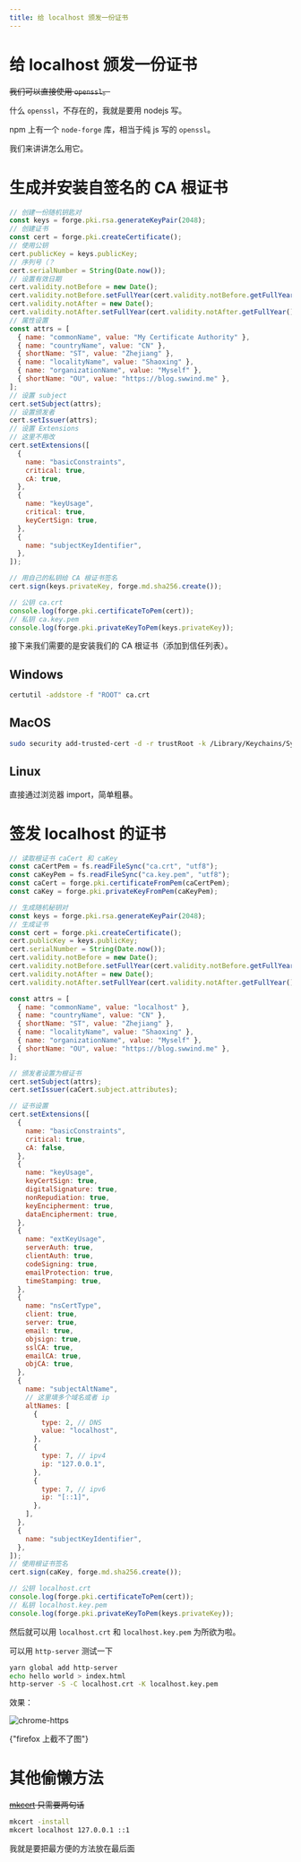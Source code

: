 ```yaml
---
title: 给 localhost 颁发一份证书
---
```


# 给 localhost 颁发一份证书

<script setup>
import VueMetadata from "@/components/metadata/Metadata.vue"
</script>

<vue-metadata author="swwind" time="2019-4-6">
</vue-metadata>

~~我们可以直接使用 `openssl`。~~

什么 `openssl`，不存在的，我就是要用 nodejs 写。

npm 上有一个 `node-forge` 库，相当于纯 js 写的 `openssl`。

我们来讲讲怎么用它。

# 生成并安装自签名的 CA 根证书

```js
// 创建一份随机钥匙对
const keys = forge.pki.rsa.generateKeyPair(2048);
// 创建证书
const cert = forge.pki.createCertificate();
// 使用公钥
cert.publicKey = keys.publicKey;
// 序列号（？
cert.serialNumber = String(Date.now());
// 设置有效日期
cert.validity.notBefore = new Date();
cert.validity.notBefore.setFullYear(cert.validity.notBefore.getFullYear() - 5);
cert.validity.notAfter = new Date();
cert.validity.notAfter.setFullYear(cert.validity.notAfter.getFullYear() + 20);
// 属性设置
const attrs = [
  { name: "commonName", value: "My Certificate Authority" },
  { name: "countryName", value: "CN" },
  { shortName: "ST", value: "Zhejiang" },
  { name: "localityName", value: "Shaoxing" },
  { name: "organizationName", value: "Myself" },
  { shortName: "OU", value: "https://blog.swwind.me" },
];
// 设置 subject
cert.setSubject(attrs);
// 设置颁发者
cert.setIssuer(attrs);
// 设置 Extensions
// 这里不用改
cert.setExtensions([
  {
    name: "basicConstraints",
    critical: true,
    cA: true,
  },
  {
    name: "keyUsage",
    critical: true,
    keyCertSign: true,
  },
  {
    name: "subjectKeyIdentifier",
  },
]);

// 用自己的私钥给 CA 根证书签名
cert.sign(keys.privateKey, forge.md.sha256.create());

// 公钥 ca.crt
console.log(forge.pki.certificateToPem(cert));
// 私钥 ca.key.pem
console.log(forge.pki.privateKeyToPem(keys.privateKey));
```

接下来我们需要的是安装我们的 CA 根证书（添加到信任列表）。

## Windows

```cmd
certutil -addstore -f "ROOT" ca.crt
```

## MacOS

```bash
sudo security add-trusted-cert -d -r trustRoot -k /Library/Keychains/System.keychain ca.crt
```

## Linux

直接通过浏览器 import，简单粗暴。

# 签发 localhost 的证书

```js
// 读取根证书 caCert 和 caKey
const caCertPem = fs.readFileSync("ca.crt", "utf8");
const caKeyPem = fs.readFileSync("ca.key.pem", "utf8");
const caCert = forge.pki.certificateFromPem(caCertPem);
const caKey = forge.pki.privateKeyFromPem(caKeyPem);

// 生成随机秘钥对
const keys = forge.pki.rsa.generateKeyPair(2048);
// 生成证书
const cert = forge.pki.createCertificate();
cert.publicKey = keys.publicKey;
cert.serialNumber = String(Date.now());
cert.validity.notBefore = new Date();
cert.validity.notBefore.setFullYear(cert.validity.notBefore.getFullYear() - 1);
cert.validity.notAfter = new Date();
cert.validity.notAfter.setFullYear(cert.validity.notAfter.getFullYear() + 10);

const attrs = [
  { name: "commonName", value: "localhost" },
  { name: "countryName", value: "CN" },
  { shortName: "ST", value: "Zhejiang" },
  { name: "localityName", value: "Shaoxing" },
  { name: "organizationName", value: "Myself" },
  { shortName: "OU", value: "https://blog.swwind.me" },
];

// 颁发者设置为根证书
cert.setSubject(attrs);
cert.setIssuer(caCert.subject.attributes);

// 证书设置
cert.setExtensions([
  {
    name: "basicConstraints",
    critical: true,
    cA: false,
  },
  {
    name: "keyUsage",
    keyCertSign: true,
    digitalSignature: true,
    nonRepudiation: true,
    keyEncipherment: true,
    dataEncipherment: true,
  },
  {
    name: "extKeyUsage",
    serverAuth: true,
    clientAuth: true,
    codeSigning: true,
    emailProtection: true,
    timeStamping: true,
  },
  {
    name: "nsCertType",
    client: true,
    server: true,
    email: true,
    objsign: true,
    sslCA: true,
    emailCA: true,
    objCA: true,
  },
  {
    name: "subjectAltName",
    // 这里填多个域名或者 ip
    altNames: [
      {
        type: 2, // DNS
        value: "localhost",
      },
      {
        type: 7, // ipv4
        ip: "127.0.0.1",
      },
      {
        type: 7, // ipv6
        ip: "[::1]",
      },
    ],
  },
  {
    name: "subjectKeyIdentifier",
  },
]);
// 使用根证书签名
cert.sign(caKey, forge.md.sha256.create());

// 公钥 localhost.crt
console.log(forge.pki.certificateToPem(cert));
// 私钥 localhost.key.pem
console.log(forge.pki.privateKeyToPem(keys.privateKey));
```

然后就可以用 `localhost.crt` 和 `localhost.key.pem` 为所欲为啦。

可以用 `http-server` 测试一下

```bash
yarn global add http-server
echo hello world > index.html
http-server -S -C localhost.crt -K localhost.key.pem
```

效果：

![chrome-https](/assets/chrome-https.png)

<p>
  <span class="truth" title="还是我操作不对">
    {"firefox 上截不了图"}
  </span>
</p>

# 其他偷懒方法

~~[mkcert](https://github.com/FiloSottile/mkcert) 只需要两句话~~

```bash
mkcert -install
mkcert localhost 127.0.0.1 ::1
```

<p>
  <span class="truth">我就是要把最方便的方法放在最后面</span>
</p>
